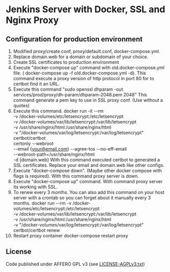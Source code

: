 # Jenkins Server with Docker, SSL and Nginx Proxy

## Configuration for production environment

1. Modified proxy/create.conf, proxy/default.conf, docker-compose.yml.
  1. Replace domain.web for a domain or subdomain of your choice.
2. Create SSL certificates to production environment
  1. Execute "docker-compose up" command with old.docker-compose.yml file. ( docker-compose up -f old.docker-compose.yml -d). This command execute a proxy version of http protocol in port 80 for to certbot
  find it an URL.
  2. Execute this command "sudo openssl dhparam -out services/prod/proxy/dh-param/dhparam-2048.pem 2048"
   This command generate a pem key to use in SSL proxy conf. (Use without a quotes)
  3. Execute this command.
  docker run -it --rm \
  -v /docker-volumes/etc/letsencrypt:/etc/letsencrypt \
  -v /docker-volumes/var/lib/letsencrypt:/var/lib/letsencrypt \
  -v /usr/share/nginx/html:/usr/share/nginx/html \
  -v "/docker-volumes/var/log/letsencrypt:/var/log/letsencrypt" \
  certbot/certbot \
  certonly --webroot \
  --email {your@email.com} --agree-tos --no-eff-email \
  --webroot-path=/usr/share/nginx/html \
  -d {domain.web}
  With this command executed certbot to generated a SSL certificates. Replace your email and domain.web like other configs.
  4. Execute "docker-compose down". (Maybe other docker compose with flags is required).
  With this command proxy server is down.
  5. Execute "docker-compose up" command.
  With command proxy server its working with SSL.
  6. To renew every 3 months. You can also add this command on your host server with a crontab so you can forget about it manually every 3 months.
  docker run --rm -v /docker-volumes/etc/letsencrypt:/etc/letsencrypt \
  -v /docker-volumes/var/lib/letsencrypt:/var/lib/letsencrypt \
  -v /usr/share/nginx/html:/usr/share/nginx/html \
  -v "/docker-volumes/var/log/letsencrypt:/var/log/letsencrypt" \
      certbot/certbot renew
  7. Restart proxy container docker-compose restart proxy   

## License

Code published under AFFERO GPL v3 (see [LICENSE-AGPLv3.txt](LICENSE-AGPLv3.txt))
